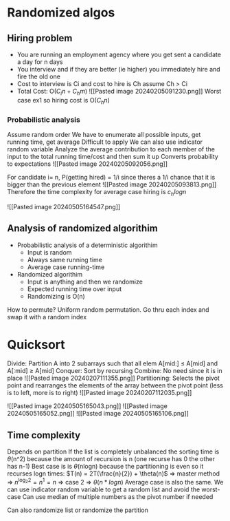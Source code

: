 # Randomized algos

## Hiring problem

* You are running an employment agency where you get sent a candidate a day for n days
* You interview and if they are better (ie higher) you immediately hire and fire the old one
* Cost to interview is Ci and cost to hire is Ch assume Ch > Ci
* Total Cost: O($C_{i}n+C_{h}m$)
![[Pasted image 20240205091230.png]]
Worst case ex1 so hiring cost is O($C_{h}n$)
### Probabilistic analysis
Assume random order
We have to enumerate all possible inputs, get running time, get average
	Difficult to apply
We can also use indicator random variable
	Analyze the average contribution to each member of the input to the total running time/cost and then sum it up
	Converts probability to expectations
![[Pasted image 20240205092056.png]]	

For candidate i= n, P(getting hired) = 1/i since theres a 1/i chance that it is bigger than the previous element
![[Pasted image 20240205093813.png]]
Therefore the time complexity for average case hiring is $c_{h}logn$

![[Pasted image 20240505164547.png]]

## Analysis of randomized algorithim
* Probabilistic analysis of a deterministic algorithim
	* Input is random
	* Always same running time
	* Average case running-time
* Randomized algorithim
	* Input is anything and then we randomize
	* Expected running time over input
	* Randomizing is O(n)

How to permute? Uniform random permutation. Go thru each index and swap it with a random index
# Quicksort

Divide: Partition A into 2 subarrays such that all elem A\[mid:] $\le$ A\[mid] and A\[:mid] $\ge$ A\[mid]
Conquer: Sort by recursing
Combine: No need since it is in place
![[Pasted image 20240207111355.png]]
Partitioning: Selects the pivot point and rearranges the elements of the array between the pivot point (less is to left, more is to right)
![[Pasted image 20240207112035.png]]

![[Pasted image 20240505165043.png]]
![[Pasted image 20240505165052.png]]
![[Pasted image 20240505165106.png]]
## Time complexity
Depends on partition
If the list is completely unbalanced the sorting time is $\theta$(n^2) because the amount of recursion is n (one recurse has 0 the other has n-1)
Best case is  is $\theta$(nlogn) because the partitioning is even so it recurses logn times:
$T(n) = 2T(\frac{n}{2}) + \theta(n)$   => master method => $n^{\log_{2}2} = n^{1}= n$ => case 2 => $\theta(n*logn)$ 
Average case is also the same. We can use indicator random variable to get a random list and avoid the worst-case
Can use median of multiple numbers as the pivot number if needed 

Can also randomize list or randomize the partition